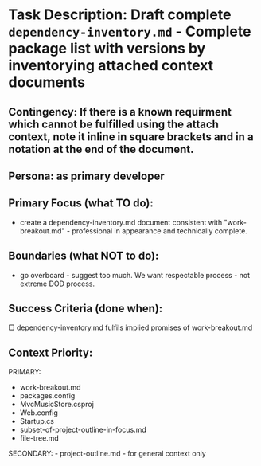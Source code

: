 # Task Description: Draft complete `dependency-inventory.md` - Complete package list with versions by inventorying attached context documents

## Contingency:  If there is a known requirment which cannot be fulfilled using the attach context, note it inline in square brackets and in a notation at the end of the document.

## Persona: as  primary developer

## Primary Focus (what TO do):
- create a dependency-inventory.md document consistent with "work-breakout.md" - professional in appearance and technically complete.

## Boundaries (what NOT to do):
- go overboard - suggest too much.  We want respectable process - not extreme DOD process.

## Success Criteria (done when):
□ dependency-inventory.md fulfils implied promises of work-breakout.md


## Context Priority:
PRIMARY: 
  - work-breakout.md
  - packages.config
  - MvcMusicStore.csproj
  - Web.config
  - Startup.cs
  - subset-of-project-outline-in-focus.md
  - file-tree.md
        
SECONDARY: - project-outline.md - for general context only



